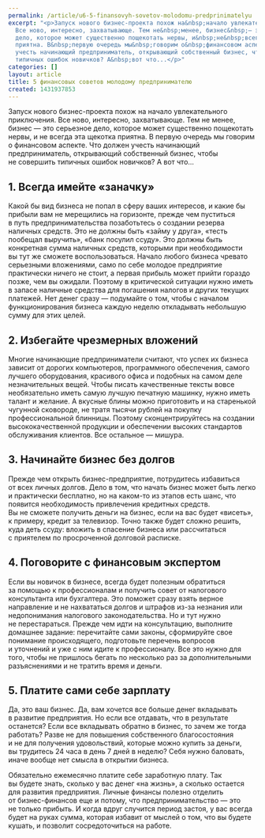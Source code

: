 ```yaml
---
permalink: /article/u6-5-finansovyh-sovetov-molodomu-predprinimatelyu
excerpt: "<p>Запуск нового бизнес-проекта похож на&nbsp;начало увлекательного приключения.
  Все ново, интересно, захватывающе. Тем не&nbsp;менее, бизнес&nbsp;— это серьезное
  дело, которое может существенно пощекотать нервы, и&nbsp;не&nbsp;всегда эта щекотка
  приятна. В&nbsp;первую очередь мы&nbsp;говорим о&nbsp;финансовом аспекте. Что должен
  учесть начинающий предприниматель, открывающий собственный бизнес, чтобы не&nbsp;совершить
  типичных ошибок новичков? А&nbsp;вот что...</p>"
categories: []
layout: article
title: 5 финансовых советов молодому предпринимателю
created: 1431937853
---
```

<p>Запуск нового бизнес-проекта похож на&nbsp;начало увлекательного приключения. Все ново, интересно, захватывающе. Тем не&nbsp;менее, бизнес&nbsp;— это серьезное дело, которое может существенно пощекотать нервы, и&nbsp;не&nbsp;всегда эта щекотка приятна. В&nbsp;первую очередь мы&nbsp;говорим о&nbsp;финансовом аспекте. Что должен учесть начинающий предприниматель, открывающий собственный бизнес, чтобы не&nbsp;совершить типичных ошибок новичков? А&nbsp;вот что...</p>
<h2>1. Всегда имейте «заначку»</h2>
<p>Какой&nbsp;бы вид бизнеса не&nbsp;попал в&nbsp;сферу ваших интересов, и&nbsp;какие&nbsp;бы прибыли вам не&nbsp;мерещились на&nbsp;горизонте, прежде чем пуститься в&nbsp;путь предпринимательства позаботьтесь о&nbsp;создании резерва наличных средств. Это не&nbsp;должны быть «займу у&nbsp;друга», «тесть пообещал выручить», «банк посулил ссуду». Это должны быть конкретная сумма наличных средств, которыми при необходимости вы&nbsp;тут&nbsp;же сможете воспользоваться. Начало любого бизнеса чревато серьезными вложениями, само по&nbsp;себе молодое предприятие практически ничего не&nbsp;стоит, а&nbsp;первая прибыль может прийти гораздо позже, чем вы&nbsp;ожидали. Поэтому в&nbsp;критической ситуации нужно иметь в&nbsp;запасе наличные средства для погашения налогов и&nbsp;других текущих платежей. Нет денег сразу&nbsp;— подумайте о&nbsp;том, чтобы с&nbsp;началом функционирования бизнеса каждую неделю откладывать небольшую сумму для этих целей.</p>
<h2>2. Избегайте чрезмерных вложений</h2>
<p>Многие начинающие предприниматели считают, что успех их&nbsp;бизнеса зависит от&nbsp;дорогих компьютеров, программного обеспечения, самого лучшего оборудования, красивого офиса и&nbsp;подобных на&nbsp;самом деле незначительных вещей. Чтобы писать качественные тексты вовсе необязательно иметь самую лучшую печатную машинку, нужно иметь талант и&nbsp;желание. А&nbsp;вкусные блины можно приготовить и&nbsp;на&nbsp;старенькой чугунной сковороде, не&nbsp;тратя тысячи рублей на&nbsp;покупку профессиональной блинницы. Поэтому сконцентрируйтесь на&nbsp;создании высококачественной продукции и&nbsp;обеспечении высоких стандартов обслуживания клиентов. Все остальное&nbsp;— мишура. </p>
<h2>3. Начинайте бизнес без долгов</h2>
<p>Прежде чем открыть бизнес-предприятие, потрудитесь избавиться от&nbsp;всех личных долгов. Дело в&nbsp;том, что начать бизнес может быть легко и&nbsp;практически бесплатно, но&nbsp;на&nbsp;каком-то из&nbsp;этапов есть шанс, что появится необходимость привлечения кредитных средств. Вы&nbsp;не&nbsp;сможете получить деньги на&nbsp;бизнес, если на&nbsp;вас будет «висеть», к&nbsp;примеру, кредит за&nbsp;телевизор. Точно также будет сложно решить, куда деть ссуду: вложить в&nbsp;спасение бизнеса или рассчитаться с&nbsp;приятелем по&nbsp;просроченной долговой расписке.</p>
<h2>4. Поговорите с финансовым экспертом</h2>
<p>Если вы&nbsp;новичок в&nbsp;бизнесе, всегда будет полезным обратиться за&nbsp;помощью к&nbsp;профессионалам и&nbsp;получить совет от&nbsp;налогового консультанта или бухгалтера. Это поможет сразу взять верное направление и&nbsp;не&nbsp;нахвататься долгов и&nbsp;штрафов из-за незнания или недопонимания налогового законодательства. Но&nbsp;и&nbsp;тут нужно не&nbsp;перестараться. Прежде чем идти на&nbsp;консультацию, выполните домашнее задание: перечитайте сами законы, сформируйте свое понимание происходящего, подготовьте перечень вопросов и&nbsp;уточнений и&nbsp;уже с&nbsp;ним идите к&nbsp;профессионалу. Все это нужно для того, чтобы не&nbsp;пришлось бегать по&nbsp;несколько раз за&nbsp;дополнительными разъяснениями и&nbsp;не&nbsp;тратить время и&nbsp;деньги.</p>
<h2>5. Платите сами себе зарплату</h2>
<p>Да, это ваш бизнес. Да, вам хочется все больше денег вкладывать в&nbsp;развитие предприятия. Но&nbsp;если все отдавать, что в&nbsp;результате останется? Если все вкладывать обратно в&nbsp;бизнес, то&nbsp;зачем&nbsp;же тогда работать? Разве не&nbsp;для повышения собственного благосостояния и&nbsp;не&nbsp;для получения удовольствий, которые можно купить за&nbsp;деньги, вы&nbsp;трудитесь 24&nbsp;часа в&nbsp;день 7&nbsp;дней в&nbsp;неделю? Себя нужно баловать, иначе вообще нет смысла в&nbsp;открытии бизнеса.</p>
<p>Обязательно ежемесячно платите себе заработную плату. Так вы&nbsp;будете знать, сколько у&nbsp;вас денег «на&nbsp;жизнь», а&nbsp;сколько остается для развития предприятия. Личные финансы полезно отделить от&nbsp;бизнес-финансов еще и&nbsp;потому, что предпринимательство&nbsp;— это не&nbsp;только прибыть. И&nbsp;когда вдруг случится период застоя, у&nbsp;вас всегда будет на&nbsp;руках сумма, которая избавит от&nbsp;мыслей о&nbsp;том, что вы&nbsp;будете кушать, и&nbsp;позволит сосредоточиться на&nbsp;работе.</p>
